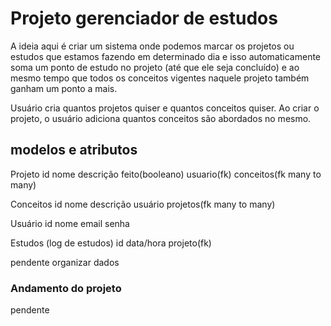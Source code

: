 # Projeto gerenciador de estudos

A ideia aqui é criar um sistema onde podemos marcar os projetos ou estudos que estamos fazendo em determinado dia e isso automaticamente soma um ponto de estudo no projeto (até que ele seja concluído) e ao mesmo tempo que todos os conceitos vigentes naquele projeto também ganham um ponto a mais.

Usuário cria quantos projetos quiser e quantos conceitos quiser. Ao criar o projeto, o usuário adiciona quantos conceitos são abordados no mesmo.

## modelos e atributos

Projeto
    id
    nome
    descrição
    feito(booleano)
    usuario(fk)
    conceitos(fk many to many)

Conceitos
    id
    nome
    descrição
    usuário
    projetos(fk many to many)


Usuário
    id
    nome
    email
    senha

Estudos (log de estudos)
    id
    data/hora
    projeto(fk)

pendente organizar dados

### Andamento do projeto

pendente